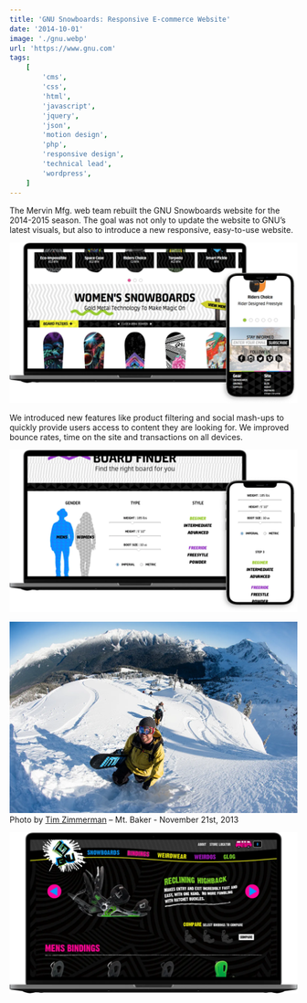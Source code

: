 ```yaml
---
title: 'GNU Snowboards: Responsive E-commerce Website'
date: '2014-10-01'
image: './gnu.webp'
url: 'https://www.gnu.com'
tags:
    [
        'cms',
        'css',
        'html',
        'javascript',
        'jquery',
        'json',
        'motion design',
        'php',
        'responsive design',
        'technical lead',
        'wordpress',
    ]
---
```


The Mervin Mfg. web team rebuilt the GNU Snowboards website for the 2014-2015 season. The goal was not only to update the website to GNU’s latest visuals, but also to introduce a new responsive, easy-to-use website.

![GNU Website](./gnu-1.webp)

We introduced new features like product filtering and social mash-ups to quickly provide users access to content they are looking for. We improved bounce rates, time on the site and transactions on all devices.

![GNU Website](./gnu-2.webp)

![Brian Behrens at Mt. Baker](./2013-11-21-baker-behrens.webp)
Photo by [Tim Zimmerman](https://www.timzimmerman.com) – Mt. Baker - November 21st, 2013

![GNU Website](./gnu-3.webp)
